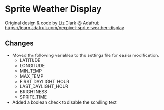 # Sprite Weather Display
Original design & code by Liz Clark @ Adafruit https://learn.adafruit.com/neopixel-sprite-weather-display

## Changes
* Moved the following variables to the settings file for easier modification:
    - LATITUDE
    - LONGITUDE
    - MIN_TEMP
    - MAX_TEMP
    - FIRST_DAYLIGHT_HOUR
    - LAST_DAYLIGHT_HOUR
    - BRIGHTNESS
    - SPRITE_TIME
* Added a boolean check to disable the scrolling text
